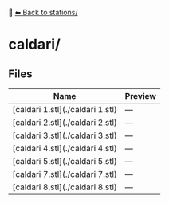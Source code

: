 📁 [⬅ Back to stations/](../README.md)

# caldari/

## Files

| Name | Preview |
|------|---------|
| [caldari 1.stl](./caldari 1.stl) | — |
| [caldari 2.stl](./caldari 2.stl) | — |
| [caldari 3.stl](./caldari 3.stl) | — |
| [caldari 4.stl](./caldari 4.stl) | — |
| [caldari 5.stl](./caldari 5.stl) | — |
| [caldari 7.stl](./caldari 7.stl) | — |
| [caldari 8.stl](./caldari 8.stl) | — |